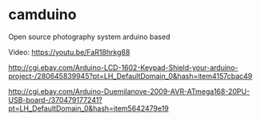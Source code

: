 camduino
========

Open source photography system arduino based

Video: https://youtu.be/FaR18hrkg88

http://cgi.ebay.com/Arduino-LCD-1602-Keypad-Shield-your-arduino-project-/280645839945?pt=LH_DefaultDomain_0&hash=item4157cbac49

http://cgi.ebay.com/Arduino-Duemilanove-2009-AVR-ATmega168-20PU-USB-board-/370479177241?pt=LH_DefaultDomain_0&hash=item5642479e19

